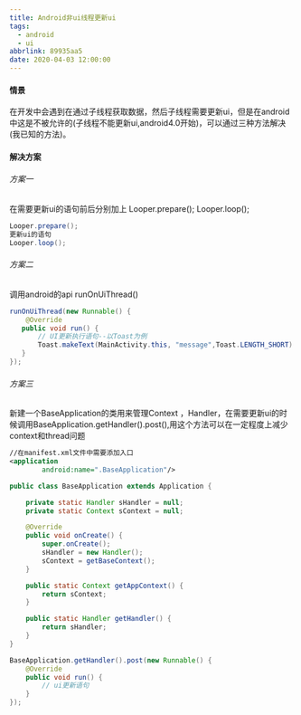 ```yaml
---
title: Android非ui线程更新ui
tags:
  - android
  - ui
abbrlink: 89935aa5
date: 2020-04-03 12:00:00
---
```


#### 情景
在开发中会遇到在通过子线程获取数据，然后子线程需要更新ui，但是在android中这是不被允许的(子线程不能更新ui,android4.0开始)，可以通过三种方法解决(我已知的方法)。

#### 解决方案
###### 方案一
在需要更新ui的语句前后分别加上	Looper.prepare();	Looper.loop();

```java
Looper.prepare();
更新ui的语句
Looper.loop();
```

###### 方案二
调用android的api  runOnUiThread()

```java
runOnUiThread(new Runnable() {
	@Override
   public void run() {
       // UI更新执行语句--以Toast为例
       Toast.makeText(MainActivity.this, "message",Toast.LENGTH_SHORT).show();
   }
});
```

###### 方案三
新建一个BaseApplication的类用来管理Context ，Handler，在需要更新ui的时候调用BaseApplication.getHandler().post(),用这个方法可以在一定程度上减少context和thread问题

```xml
//在manifest.xml文件中需要添加入口
<application
        android:name=".BaseApplication"/>

```

```java
public class BaseApplication extends Application {

    private static Handler sHandler = null;
    private static Context sContext = null;

    @Override
    public void onCreate() {
        super.onCreate();
        sHandler = new Handler();
        sContext = getBaseContext();
    }

    public static Context getAppContext() {
        return sContext;
    }

    public static Handler getHandler() {
        return sHandler;
    }
}
```
```java
BaseApplication.getHandler().post(new Runnable() {
	@Override
	public void run() {
    	// ui更新语句
	}
});
```

